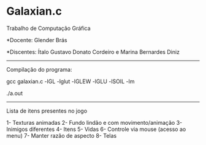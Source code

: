  
 # Galaxian.c
Trabalho de Computação Gráfica

*Docente: Glender Brás
 
*Discentes: Ítalo Gustavo Donato Cordeiro e Marina Bernardes Diniz
 


*****************************************************
Compilação do programa:

gcc galaxian.c  -lGL -lglut -lGLEW -lGLU -lSOIL -lm

./a.out

*****************************************************
Lista de itens presentes no jogo

1- Texturas animadas 
2- Fundo lindão e com movimento/animação
3- Inimigos diferentes 
4- Itens
5- Vidas 
6- Controle via mouse (acesso ao menu)
7- Manter razão de aspecto
8- Telas
